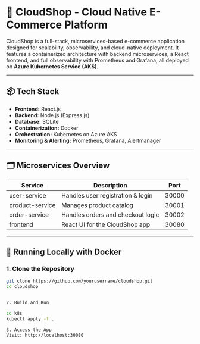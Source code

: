 # 🛒 CloudShop - Cloud Native E-Commerce Platform

CloudShop is a full-stack, microservices-based e-commerce application designed for scalability, observability, and cloud-native deployment. It features a containerized architecture with backend microservices, a React frontend, and full observability with Prometheus and Grafana, all deployed on **Azure Kubernetes Service (AKS)**.

---

## 📦 Tech Stack

- **Frontend:** React.js
- **Backend:** Node.js (Express.js)
- **Database:** SQLite
- **Containerization:** Docker
- **Orchestration:** Kubernetes on Azure AKS
- **Monitoring & Alerting:** Prometheus, Grafana, Alertmanager

---

## 🗂️ Microservices Overview

| Service         | Description                        | Port |
|----------------|------------------------------------|------|
| user-service    | Handles user registration & login  | 30000 |
| product-service | Manages product catalog            | 30001 |
| order-service   | Handles orders and checkout logic  | 30002 |
| frontend        | React UI for the CloudShop app     | 30080 |

---

## 🐳 Running Locally with Docker

### 1. Clone the Repository
```bash
git clone https://github.com/yourusername/cloudshop.git
cd cloudshop


2. Build and Run

cd k8s
kubectl apply -f .

3. Access the App
Visit: http://localhost:30080
